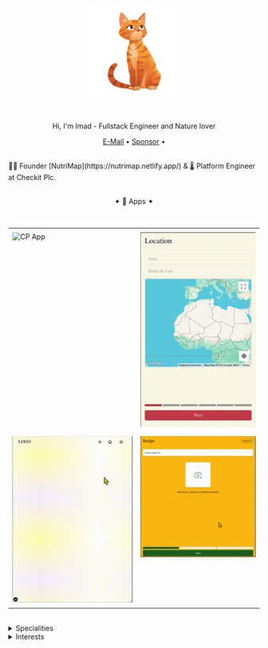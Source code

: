 <!-- Banner Image (Optional) -->
<!-- ![Banner](https://yourdomain.com/banner.png) -->

<div align="center">
  <br>
  <br>
  <br>
  <br>
  <br>
  
  <img width="180" height="180" src="tabby.png" />
  
  <br>
  <br>
  <br>
  
  Hi, I'm Imad - Fullstack Engineer and Nature lover
  <p>
    <a href="mailto:imadrajwani@gmail.com">E-Mail</a> • 
    <a href="https://jaywcjlove.github.io/#/sponsor">Sponsor</a> • 
  </p>
  <br>
  
  <div align="start" justify="start">
    🧑‍🍳 Founder [NutriMap](https://nutrimap.netlify.app/) & 🌡️ Platform Engineer at Checkit Plc.
  </div>
  <br>
  
✦ 📱 Apps ✦

  <br>
    <table style="border-collapse: collapse; border: none; width: 100%;">
      <tr>
        <td style="padding:8px; vertical-align: top;"><img src="cp.gif" alt="CP App" width="375" /></td>
        <td style="padding:8px; vertical-align: top;"><img src="prop.gif" alt="Property Form" width="375" /></td>
      </tr>
      <tr>
        <td style="padding:8px; vertical-align: top;"><img src="cognito.gif" alt="Cognito" width="375" /></td>
        <td style="padding:8px; vertical-align: top;"><img src="recipe_form.gif" alt="Recipe Form" width="375" /></td>
      </tr>
    </table>
  </br>

</div>

<details>
  <summary>Specialities</summary>

  - Sleek Product Design
  - Enterprise Cloud Native Systems
</details>

<details>
  <summary>Interests</summary>
  - IoT & Work Management
  - Real Estate
  - Food
  - Grocery Delivery
</details>
